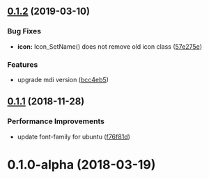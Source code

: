 ## [0.1.2](https://github.com/lc-ui/lcui.css/compare/v0.1.1...v0.1.2) (2019-03-10)


### Bug Fixes

* **icon:** Icon_SetName() does not remove old icon class ([57e275e](https://github.com/lc-ui/lcui.css/commit/57e275e))


### Features

* upgrade mdi version ([bcc4eb5](https://github.com/lc-ui/lcui.css/commit/bcc4eb5))



## [0.1.1](https://github.com/lc-ui/lcui.css/compare/v0.1.0-alpha...v0.1.1) (2018-11-28)


### Performance Improvements

* update font-family for ubuntu ([f76f81d](https://github.com/lc-ui/lcui.css/commit/f76f81d))



# 0.1.0-alpha (2018-03-19)



